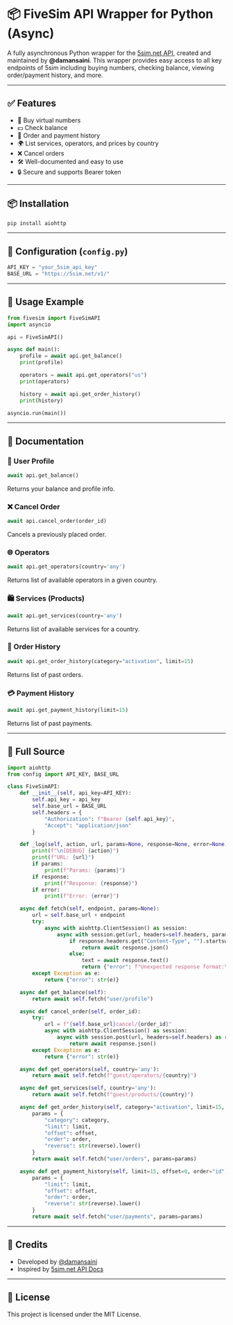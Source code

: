 # 📦 FiveSim API Wrapper for Python (Async)

A fully asynchronous Python wrapper for the [5sim.net API](https://5sim.net/docs), created and maintained by **@damansaini**. This wrapper provides easy access to all key endpoints of 5sim including buying numbers, checking balance, viewing order/payment history, and more.

---

## ✅ Features

- 📱 Buy virtual numbers
- 💵 Check balance
- 📜 Order and payment history
- 🌍 List services, operators, and prices by country
- ❌ Cancel orders
- 🛠️ Well-documented and easy to use
- 🔒 Secure and supports Bearer token

---

## 📦 Installation

```bash
pip install aiohttp
```

---

## 🔧 Configuration (`config.py`)

```python
API_KEY = "your_5sim_api_key"
BASE_URL = "https://5sim.net/v1/"
```

---

## 🚀 Usage Example

```python
from fivesim import FiveSimAPI
import asyncio

api = FiveSimAPI()

async def main():
    profile = await api.get_balance()
    print(profile)

    operators = await api.get_operators("us")
    print(operators)

    history = await api.get_order_history()
    print(history)

asyncio.run(main())
```

---

## 📘 Documentation

### 🔐 User Profile
```python
await api.get_balance()
```
Returns your balance and profile info.

### ❌ Cancel Order
```python
await api.cancel_order(order_id)
```
Cancels a previously placed order.

### 🌐 Operators
```python
await api.get_operators(country='any')
```
Returns list of available operators in a given country.

### 🛍️ Services (Products)
```python
await api.get_services(country='any')
```
Returns list of available services for a country.

### 🧾 Order History
```python
await api.get_order_history(category="activation", limit=15)
```
Returns list of past orders.

### 💳 Payment History
```python
await api.get_payment_history(limit=15)
```
Returns list of past payments.

---

## 🧪 Full Source

```python
import aiohttp
from config import API_KEY, BASE_URL

class FiveSimAPI:
    def __init__(self, api_key=API_KEY):
        self.api_key = api_key
        self.base_url = BASE_URL
        self.headers = {
            "Authorization": f"Bearer {self.api_key}",
            "Accept": "application/json"
        }

    def _log(self, action, url, params=None, response=None, error=None):
        print(f"\n[DEBUG] {action}")
        print(f"URL: {url}")
        if params:
            print(f"Params: {params}")
        if response:
            print(f"Response: {response}")
        if error:
            print(f"Error: {error}")

    async def fetch(self, endpoint, params=None):
        url = self.base_url + endpoint
        try:
            async with aiohttp.ClientSession() as session:
                async with session.get(url, headers=self.headers, params=params) as response:
                    if response.headers.get("Content-Type", "").startswith("application/json"):
                        return await response.json()
                    else:
                        text = await response.text()
                        return {"error": f"Unexpected response format:\n{text}"}
        except Exception as e:
            return {"error": str(e)}

    async def get_balance(self):
        return await self.fetch("user/profile")

    async def cancel_order(self, order_id):
        try:
            url = f"{self.base_url}cancel/{order_id}"
            async with aiohttp.ClientSession() as session:
                async with session.post(url, headers=self.headers) as response:
                    return await response.json()
        except Exception as e:
            return {"error": str(e)}

    async def get_operators(self, country='any'):
        return await self.fetch(f"guest/operators/{country}")

    async def get_services(self, country='any'):
        return await self.fetch(f"guest/products/{country}")

    async def get_order_history(self, category="activation", limit=15, offset=0, order="id", reverse=True):
        params = {
            "category": category,
            "limit": limit,
            "offset": offset,
            "order": order,
            "reverse": str(reverse).lower()
        }
        return await self.fetch("user/orders", params=params)

    async def get_payment_history(self, limit=15, offset=0, order="id", reverse=True):
        params = {
            "limit": limit,
            "offset": offset,
            "order": order,
            "reverse": str(reverse).lower()
        }
        return await self.fetch("user/payments", params=params)
```

---

## 🤝 Credits

- Developed by [@damansaini](https://github.com/daman132222)
- Inspired by [5sim.net API Docs](https://5sim.net/docs)

---

## 🧾 License

This project is licensed under the MIT License.
